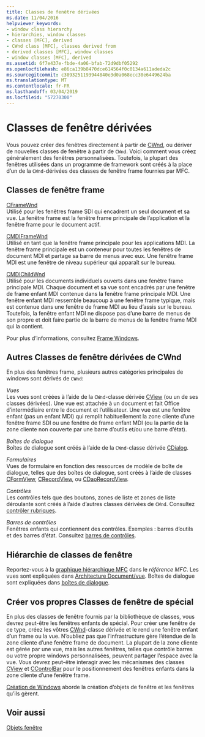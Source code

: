 ```yaml
---
title: Classes de fenêtre dérivées
ms.date: 11/04/2016
helpviewer_keywords:
- window class hierarchy
- hierarchies, window classes
- classes [MFC], derived
- CWnd class [MFC], classes derived from
- derived classes [MFC], window classes
- window classes [MFC], derived
ms.assetid: 6f7e437e-fbde-4a06-bfab-72d9dbf05292
ms.openlocfilehash: e86ca139b8470dce614564f0c0134a611adeda2c
ms.sourcegitcommit: c3093251193944840e3d0a068ecc30e6449624ba
ms.translationtype: MT
ms.contentlocale: fr-FR
ms.lasthandoff: 03/04/2019
ms.locfileid: "57270300"
---
```

# <a name="derived-window-classes"></a>Classes de fenêtre dérivées

Vous pouvez créer des fenêtres directement à partir de [CWnd](../mfc/reference/cwnd-class.md), ou dériver de nouvelles classes de fenêtre à partir de `CWnd`. Voici comment vous créez généralement des fenêtres personnalisées. Toutefois, la plupart des fenêtres utilisées dans un programme de framework sont créés à la place d’un de la `CWnd`-dérivées des classes de fenêtre frame fournies par MFC.

## <a name="frame-window-classes"></a>Classes de fenêtre frame

[CFrameWnd](../mfc/reference/cframewnd-class.md)<br/>
Utilisé pour les fenêtres frame SDI qui encadrent un seul document et sa vue. La fenêtre frame est la fenêtre frame principale de l’application et la fenêtre frame pour le document actif.

[CMDIFrameWnd](../mfc/reference/cmdiframewnd-class.md)<br/>
Utilisé en tant que la fenêtre frame principale pour les applications MDI. La fenêtre frame principale est un conteneur pour toutes les fenêtres de document MDI et partage sa barre de menus avec eux. Une fenêtre frame MDI est une fenêtre de niveau supérieur qui apparaît sur le bureau.

[CMDIChildWnd](../mfc/reference/cmdichildwnd-class.md)<br/>
Utilisé pour les documents individuels ouverts dans une fenêtre frame principale MDI. Chaque document et sa vue sont encadrés par une fenêtre de frame enfant MDI contenue dans la fenêtre frame principale MDI. Une fenêtre enfant MDI ressemble beaucoup à une fenêtre frame typique, mais est contenue dans une fenêtre de frame MDI au lieu d’assis sur le bureau. Toutefois, la fenêtre enfant MDI ne dispose pas d’une barre de menus de son propre et doit faire partie de la barre de menus de la fenêtre frame MDI qui la contient.

Pour plus d’informations, consultez [Frame Windows](../mfc/frame-windows.md).

## <a name="other-window-classes-derived-from-cwnd"></a>Autres Classes de fenêtre dérivées de CWnd

En plus des fenêtres frame, plusieurs autres catégories principales de windows sont dérivés de `CWnd`:

*Vues*<br/>
Les vues sont créées à l’aide de la `CWnd`-classe dérivée [CView](../mfc/reference/cview-class.md) (ou un de ses classes dérivées). Une vue est attachée à un document et fait Office d’intermédiaire entre le document et l’utilisateur. Une vue est une fenêtre enfant (pas un enfant MDI) qui remplit habituellement la zone cliente d’une fenêtre frame SDI ou une fenêtre de frame enfant MDI (ou la partie de la zone cliente non couverte par une barre d’outils et/ou une barre d’état).

*Boîtes de dialogue*<br/>
Boîtes de dialogue sont créés à l’aide de la `CWnd`-classe dérivée [CDialog](../mfc/reference/cdialog-class.md).

*Formulaires*<br/>
Vues de formulaire en fonction des ressources de modèle de boîte de dialogue, telles que des boîtes de dialogue, sont créés à l’aide de classes [CFormView](../mfc/reference/cformview-class.md), [CRecordView](../mfc/reference/crecordview-class.md), ou [CDaoRecordView](../mfc/reference/cdaorecordview-class.md).

*Contrôles*<br/>
Les contrôles tels que des boutons, zones de liste et zones de liste déroulante sont créés à l’aide d’autres classes dérivées de `CWnd`. Consultez [contrôler rubriques](../mfc/controls-mfc.md).

*Barres de contrôles*<br/>
Fenêtres enfants qui contiennent des contrôles. Exemples : barres d’outils et des barres d’état. Consultez [barres de contrôles](../mfc/control-bars.md).

## <a name="window-class-hierarchy"></a>Hiérarchie de classes de fenêtre

Reportez-vous à la [graphique hiérarchique MFC](../mfc/hierarchy-chart.md) dans le *référence MFC*. Les vues sont expliquées dans [Architecture Document/vue](../mfc/document-view-architecture.md). Boîtes de dialogue sont expliquées dans [boîtes de dialogue](../mfc/dialog-boxes.md).

## <a name="creating-your-own-special-purpose-window-classes"></a>Créer vos propres Classes de fenêtre de spécial

En plus des classes de fenêtre fournis par la bibliothèque de classes, vous devrez peut-être les fenêtres enfants de spécial. Pour créer une fenêtre de ce type, créez les vôtres [CWnd](../mfc/reference/cwnd-class.md)-classe dérivée et le rend une fenêtre enfant d’un frame ou la vue. N’oubliez pas que l’infrastructure gère l’étendue de la zone cliente d’une fenêtre frame de document. La plupart de la zone cliente est gérée par une vue, mais les autres fenêtres, telles que contrôle barres ou votre propre windows personnalisées, peuvent partager l’espace avec la vue. Vous devrez peut-être interagir avec les mécanismes des classes [CView](../mfc/reference/cview-class.md) et [CControlBar](../mfc/reference/ccontrolbar-class.md) pour le positionnement des fenêtres enfants dans la zone cliente d’une fenêtre frame.

[Création de Windows](../mfc/creating-windows.md) aborde la création d’objets de fenêtre et les fenêtres qu’ils gèrent.

## <a name="see-also"></a>Voir aussi

[Objets fenêtre](../mfc/window-objects.md)

